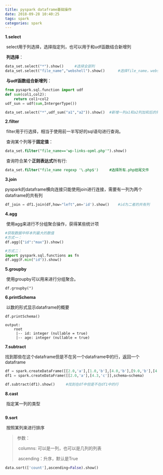 ```yaml
---
title: pyspark dataframe基础操作
date: 2018-09-28 10:40:25
tags: spark
categories: spark
---
```


**1.select**

​	select用于列选择，选择指定列，也可以用于和udf函数结合新增列

​	**列选择**：

```python
data_set.select("*").show()		#选择全部列
data_set.select("file_name","webshell").show()		#选择file_name，webshell列
```

​	**与udf函数组合新增列**：

```python
from pysaprk.sql.function import udf
def sum(col1,col2):
	return col1+col2
udf_sun = udf(sum,IntergerType())

data_set.select("*",udf_sum("a1","a2")).show()	#新增一列a1和a2列加和后的列
```



**2.filter**

​	filter用于行选择，相当于使用前一半写好的sql语句进行查询。

​	查询某个列等于**固定值**：

```sql
data_set.filter("file_name=='wp-links-opml.php'").show()
```

​	查询符合某个**正则表达式**所有行:​	

```sql
data_set.filter("file_name regexp '\.php$')		#选择所有.php结尾文件
```



**3.join**

​	pyspark的dataframe横向连接只能使用join进行连接，需要有一列为两个dataframe的共有列

```python
df_join = df1.join(df,how="left",on='id').show() 	#id为二者的共有列
```



**4.agg**

​	使用agg来进行不分组聚合操作，获得某些统计项

```python
#获取数据中样本列最大的数值
#方式一：
df.agg({"id":"max"}).show()		

#方式二：
import pyspark.sql.functions as fn	
df.agg(F.min("id")).show()
```



**5.groupby**

​	使用groupby可以用来进行分组聚合。

```
df.groupby(")
```



**6.printSchema**

​	以数的形式显示dataframe的概要

```
df.printSchema()

output:
	root
     |-- id: integer (nullable = true)
     |-- age: integer (nullable = true)
```



**7.subtract**

​	找到那些在这个dataframe但是不在另一个dataframe中的行，返回一个dataframe

```python
df = spark.createDataFrame([[2.0,'a'],[1.0,'b'],[4.0,'b'],[9.0,'b'],[4.3,'c']],schema=schema)
df1 = spark.createDataFrame([[2.0,'a'],[4.3,'c']],schema=schema)

df.subtract(df1).show()		#找到在df中但是不在df1中的行
```



**8.cast**

​	指定某一列的类型

```

```



**9.sort**

​	按照某列来进行排序

>参数：
>
>​	columns: 可以是一列，也可以是几列的列表
>
>​	ascending：升序，默认是True

~~~python
data.sort(['count'],ascending=False).show()
~~~


